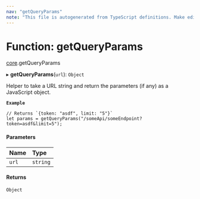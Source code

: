 ```yaml
---
nav: "getQueryParams"
note: "This file is autogenerated from TypeScript definitions. Make edits to the comments in the TypeScript file and then run `make docs` to regenerate this file."
---
```

# Function: getQueryParams

[core](../modules/core.md).getQueryParams

▸ **getQueryParams**(`url`): `Object`

Helper to take a URL string and return the parameters (if any) as a JavaScript object.

**`Example`**

```
// Returns `{token: "asdf", limit: "5"}`
let params = getQueryParams("/someApi/someEndpoint?token=asdf&limit=5");
```

#### Parameters

| Name | Type |
| :------ | :------ |
| `url` | `string` |

#### Returns

`Object`
